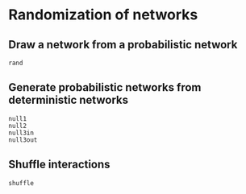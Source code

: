 # Randomization of networks

## Draw a network from a probabilistic network

```@docs
rand
```

## Generate probabilistic networks from deterministic networks

```@docs
null1
null2
null3in
null3out
```

## Shuffle interactions

```@docs
shuffle
```
